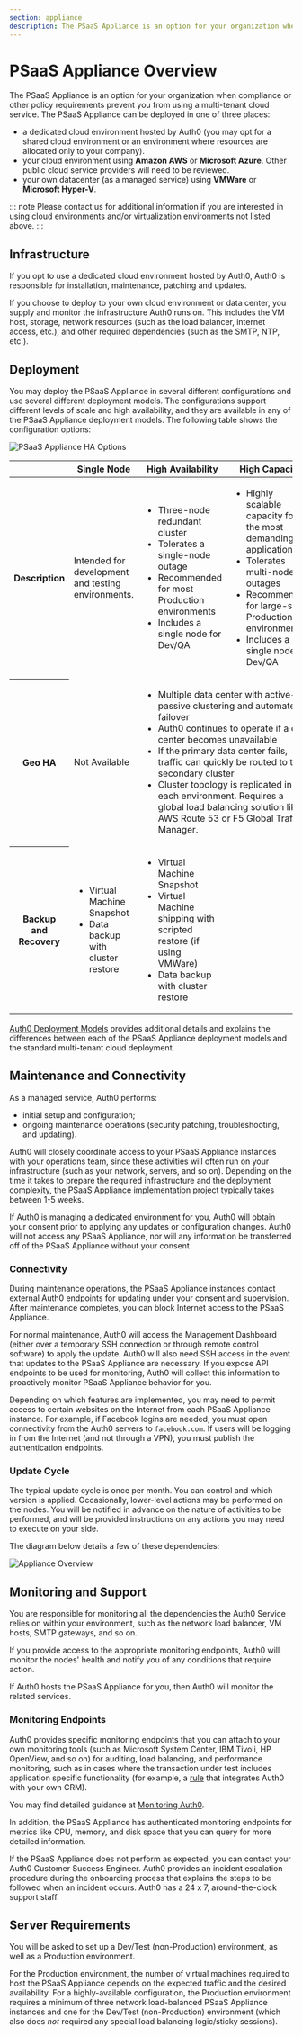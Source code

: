 ```yaml
---
section: appliance
description: The PSaaS Appliance is an option for your organization when compliance or other policy requirements prevent you from using a multi-tenant cloud service.
---
```


# PSaaS Appliance Overview

The PSaaS Appliance is an option for your organization when compliance or other policy requirements prevent you from using a multi-tenant cloud service. The PSaaS Appliance can be deployed in one of three places:

* a dedicated cloud environment hosted by Auth0 (you may opt for a shared cloud environment or an environment where resources are allocated only to your company).
* your cloud environment using **Amazon AWS** or **Microsoft Azure**. Other public cloud service providers will need to be reviewed.
* your own datacenter (as a managed service) using **VMWare** or **Microsoft Hyper-V**.

::: note
Please contact us for additional information if you are interested in using cloud environments and/or virtualization environments not listed above.
:::

## Infrastructure

If you opt to use a dedicated cloud environment hosted by Auth0, Auth0 is responsible for installation, maintenance, patching and updates.

If you choose to deploy to your own cloud environment or data center, you supply and monitor the infrastructure Auth0 runs on. This includes the VM host, storage, network resources (such as the load balancer, internet access, etc.), and other required dependencies (such as the SMTP, NTP, etc.).

## Deployment

You may deploy the PSaaS Appliance in several different configurations and use several different deployment models. The configurations support different levels of scale and high availability, and they are available in any of the PSaaS Appliance deployment models. The following table shows the configuration options:

<img src="/media/articles/appliance/Appliance-HA-Options.svg" alt="PSaaS Appliance HA Options" zoomable>

<!-- markdownlint-disable MD033 -->
<table class="table">
<thead>
    <tr>
        <th></th>
        <th>Single Node</th>
        <th>High Availability</th>
        <th>High Capacity</th>
    </tr>
</thead>
<tbody>
    <tr>
        <th>Description</th>
        <td>Intended for development and testing environments.</td>
        <td><ul><li>Three-node redundant cluster</li> <li>Tolerates a single-node outage</li> <li>Recommended for most Production environments</li> <li>Includes a single node for Dev/QA</ul></td>
        <td><ul><li>Highly scalable capacity for the most demanding applications</li> <li>Tolerates multi-node outages</li> <li>Recommended for large-scale Production environments</li> <li>Includes a single node for Dev/QA</li></ul></td>
    </tr>
    <tr>
        <th>Geo HA</th>
        <td>Not Available</td>
        <td colspan="2"><ul><li>Multiple data center with active-passive clustering and automated failover</li> <li>Auth0 continues to operate if a data center becomes unavailable</li> <li>If the primary data center fails, traffic can quickly be routed to the secondary cluster</li> <li>Cluster topology is replicated in each environment. Requires a global load balancing solution like AWS Route 53 or F5 Global Traffic Manager.</li></ul></td>
    </tr>
    <tr>
        <th>Backup and Recovery</th>
        <td><ul><li>Virtual Machine Snapshot</li><li>Data backup with cluster restore</li></ul></td>
        <td><ul><li>Virtual Machine Snapshot</li><li>Virtual Machine shipping with scripted restore (if using VMWare)</li><li>Data backup with cluster restore</li></ul></td>
        <td></td>
    </tr>
</tbody>
</table>
<!-- markdownlint-enable MD033 -->

[Auth0 Deployment Models](/overview/deployment-models) provides additional details and explains the differences between each of the PSaaS Appliance deployment models and the standard multi-tenant cloud deployment.

## Maintenance and Connectivity

As a managed service, Auth0 performs:

* initial setup and configuration;
*  ongoing maintenance operations (security patching, troubleshooting, and updating).

Auth0 will closely coordinate access to your PSaaS Appliance instances with your operations team, since these activities will often run on your infrastructure (such as your network, servers, and so on). Depending on the time it takes to prepare the required infrastructure and the deployment complexity, the PSaaS Appliance implementation project typically takes between 1-5 weeks.

If Auth0 is managing a dedicated environment for you, Auth0 will obtain your consent prior to applying any updates or configuration changes. Auth0 will not access any PSaaS Appliance, nor will any information be transferred off of the PSaaS Appliance without your consent.

### Connectivity

During maintenance operations, the PSaaS Appliance instances contact external Auth0 endpoints for updating under your consent and supervision. After maintenance completes, you can block Internet access to the PSaaS Appliance.

For normal maintenance, Auth0 will access the Management Dashboard (either over a temporary SSH connection or through remote control software) to apply the update. Auth0 will also need SSH access in the event that updates to the PSaaS Appliance are necessary. If you expose API endpoints to be used for monitoring, Auth0 will collect this information to proactively monitor PSaaS Appliance behavior for you.

Depending on which features are implemented, you may need to permit access to certain websites on the Internet from each PSaaS Appliance instance. For example, if Facebook logins are needed, you must open connectivity from the Auth0 servers to `facebook.com`. If users will be logging in from the Internet (and not through a VPN), you must publish the authentication endpoints.

### Update Cycle

The typical update cycle is once per month. You can control and which version is applied. Occasionally, lower-level actions may be performed on the nodes. You will be notified in advance on the nature of activities to be performed, and will be provided instructions on any actions you may need to execute on your side.

The diagram below details a few of these dependencies:

<img src="/media/articles/appliance/overview.svg" alt="Appliance Overview" zoomable>

## Monitoring and Support

You are responsible for monitoring all the dependencies the Auth0 Service relies on within your environment, such as the network load balancer, VM hosts, SMTP gateways, and so on.

If you provide access to the appropriate monitoring endpoints, Auth0 will monitor the nodes' health and notify you of any conditions that require action.

If Auth0 hosts the PSaaS Appliance for you, then Auth0 will monitor the related services.

### Monitoring Endpoints
Auth0 provides specific monitoring endpoints that you can attach to your own monitoring tools (such as Microsoft System Center, IBM Tivoli, HP OpenView, and so on) for auditing, load balancing, and performance monitoring, such as in cases where the transaction under test includes application specific functionality (for example, a [rule](/rules) that integrates Auth0 with your own CRM).

You may find detailed guidance at [Monitoring Auth0](/monitoring).

In addition, the PSaaS Appliance has authenticated monitoring endpoints for metrics like CPU, memory, and disk space that you can query for more detailed information.

If the PSaaS Appliance does not perform as expected, you can contact your Auth0 Customer Success Engineer. Auth0 provides an incident escalation procedure during the onboarding process that explains the steps to be followed when an incident occurs. Auth0 has a 24 x 7, around-the-clock support staff.

## Server Requirements

You will be asked to set up a Dev/Test (non-Production) environment, as well as a Production environment.

For the Production environment, the number of virtual machines required to host the PSaaS Appliance depends on the expected traffic and the desired availability. For a highly-available configuration, the Production environment requires a minimum of three network load-balanced PSaaS Appliance instances and one for the Dev/Test (non-Production) environment (which also does *not* required any special load balancing logic/sticky sessions).
